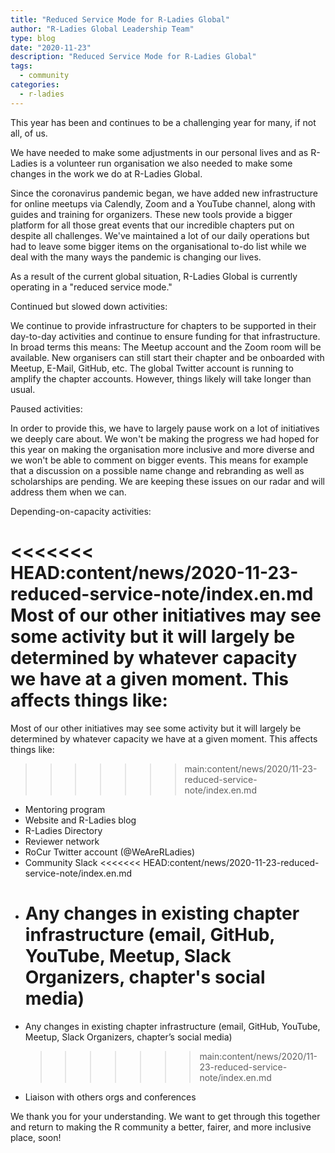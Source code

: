 ```yaml
---
title: "Reduced Service Mode for R-Ladies Global"
author: "R-Ladies Global Leadership Team"
type: blog
date: "2020-11-23"
description: "Reduced Service Mode for R-Ladies Global"
tags:
  - community
categories:
  - r-ladies
---
```


This year has been and continues to be a challenging year for many, if not all, of us.

We have needed to make some adjustments in our personal lives and as R-Ladies is a volunteer run organisation we also needed to make some changes in the work we do at R-Ladies Global.

Since the coronavirus pandemic began, we have added new infrastructure for online meetups via Calendly, Zoom and a YouTube channel, along with guides and training for organizers.
These new tools provide a bigger platform for all those great events that our incredible chapters put on despite all challenges.
We've maintained a lot of our daily operations but had to leave some bigger items on the organisational to-do list while we deal with the many ways the pandemic is changing our lives.

As a result of the current global situation, R-Ladies Global is currently operating in a "reduced service mode."

Continued but slowed down activities:

We continue to provide infrastructure for chapters to be supported in their day-to-day activities and continue to ensure funding for that infrastructure.
In broad terms this means: The Meetup account and the Zoom room will be available.
New organisers can still start their chapter and be onboarded with Meetup, E-Mail, GitHub, etc.
The global Twitter account is running to amplify the chapter accounts.
However, things likely will take longer than usual.

Paused activities:

In order to provide this, we have to largely pause work on a lot of initiatives we deeply care about.
We won't be making the progress we had hoped for this year on making the organisation more inclusive and more diverse and we won't be able to comment on bigger events.
This means for example that a discussion on a possible name change and rebranding as well as scholarships are pending.
We are keeping these issues on our radar and will address them when we can.

Depending-on-capacity activities:

<<<<<<< HEAD:content/news/2020-11-23-reduced-service-note/index.en.md
Most of our other initiatives may see some activity but it will largely be determined by whatever capacity we have at a given moment.
This affects things like:
=======
Most of our other initiatives may see some activity but it will largely be determined by whatever capacity we have at a given moment. This affects things like:

> > > > > > > main:content/news/2020/11-23-reduced-service-note/index.en.md

- Mentoring program
- Website and R-Ladies blog
- R-Ladies Directory
- Reviewer network
- RoCur Twitter account (@WeAreRLadies)
- Community Slack
  <<<<<<< HEAD:content/news/2020-11-23-reduced-service-note/index.en.md
- # Any changes in existing chapter infrastructure (email, GitHub, YouTube, Meetup, Slack Organizers, chapter's social media)
- Any changes in existing chapter infrastructure (email, GitHub, YouTube, Meetup, Slack Organizers, chapter’s social media)
  > > > > > > > main:content/news/2020/11-23-reduced-service-note/index.en.md
- Liaison with others orgs and conferences

We thank you for your understanding.
We want to get through this together and return to making the R community a better, fairer, and more inclusive place, soon!
